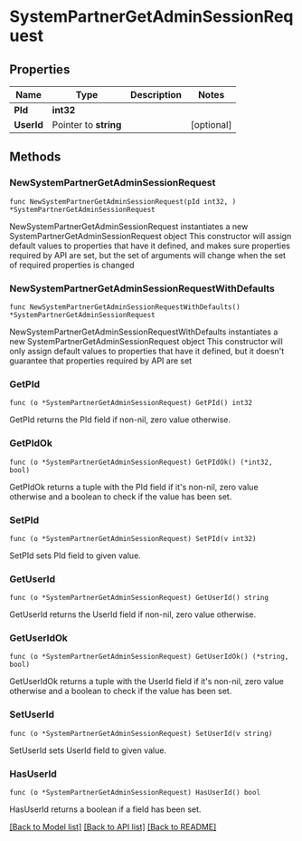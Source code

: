 # SystemPartnerGetAdminSessionRequest

## Properties

Name | Type | Description | Notes
------------ | ------------- | ------------- | -------------
**PId** | **int32** |  | 
**UserId** | Pointer to **string** |  | [optional] 

## Methods

### NewSystemPartnerGetAdminSessionRequest

`func NewSystemPartnerGetAdminSessionRequest(pId int32, ) *SystemPartnerGetAdminSessionRequest`

NewSystemPartnerGetAdminSessionRequest instantiates a new SystemPartnerGetAdminSessionRequest object
This constructor will assign default values to properties that have it defined,
and makes sure properties required by API are set, but the set of arguments
will change when the set of required properties is changed

### NewSystemPartnerGetAdminSessionRequestWithDefaults

`func NewSystemPartnerGetAdminSessionRequestWithDefaults() *SystemPartnerGetAdminSessionRequest`

NewSystemPartnerGetAdminSessionRequestWithDefaults instantiates a new SystemPartnerGetAdminSessionRequest object
This constructor will only assign default values to properties that have it defined,
but it doesn't guarantee that properties required by API are set

### GetPId

`func (o *SystemPartnerGetAdminSessionRequest) GetPId() int32`

GetPId returns the PId field if non-nil, zero value otherwise.

### GetPIdOk

`func (o *SystemPartnerGetAdminSessionRequest) GetPIdOk() (*int32, bool)`

GetPIdOk returns a tuple with the PId field if it's non-nil, zero value otherwise
and a boolean to check if the value has been set.

### SetPId

`func (o *SystemPartnerGetAdminSessionRequest) SetPId(v int32)`

SetPId sets PId field to given value.


### GetUserId

`func (o *SystemPartnerGetAdminSessionRequest) GetUserId() string`

GetUserId returns the UserId field if non-nil, zero value otherwise.

### GetUserIdOk

`func (o *SystemPartnerGetAdminSessionRequest) GetUserIdOk() (*string, bool)`

GetUserIdOk returns a tuple with the UserId field if it's non-nil, zero value otherwise
and a boolean to check if the value has been set.

### SetUserId

`func (o *SystemPartnerGetAdminSessionRequest) SetUserId(v string)`

SetUserId sets UserId field to given value.

### HasUserId

`func (o *SystemPartnerGetAdminSessionRequest) HasUserId() bool`

HasUserId returns a boolean if a field has been set.


[[Back to Model list]](../README.md#documentation-for-models) [[Back to API list]](../README.md#documentation-for-api-endpoints) [[Back to README]](../README.md)



